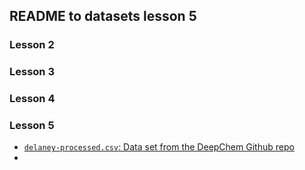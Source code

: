 ## README to datasets lesson 5

### Lesson 2

### Lesson 3

### Lesson 4

### Lesson 5

 - [`delaney-processed.csv`: Data set from the DeepChem Github repo](https://github.com/deepchem/deepchem/blob/master/datasets/delaney-processed.csv)
 -
